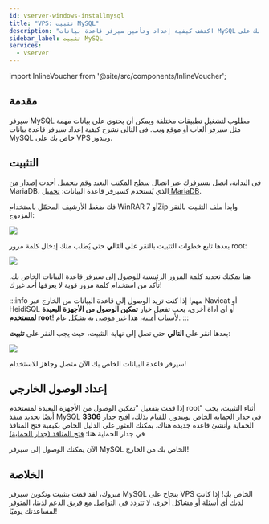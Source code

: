 ```yaml
---
id: vserver-windows-installmysql
title: "VPS: تثبيت MySQL"
description: "اكتشف كيفية إعداد وتأمين سيرفر قاعدة بيانات MySQL خاص بك على VPS ويندوز لإدارة بيانات موثوقة → تعلّم المزيد الآن"
sidebar_label: تثبيت MySQL
services:
  - vserver
---
```


import InlineVoucher from '@site/src/components/InlineVoucher';


## مقدمة

سيرفر MySQL مطلوب لتشغيل تطبيقات مختلفة ويمكن أن يحتوي على بيانات مهمة مثل سيرفر ألعاب أو موقع ويب. في التالي نشرح كيفية إعداد سيرفر قاعدة بيانات MySQL خاص بك على VPS ويندوز.
<InlineVoucher />

## التثبيت

في البداية، اتصل بسيرفرك عبر اتصال سطح المكتب البعيد وقم بتحميل أحدث إصدار من MariaDB، الذي يُستخدم كسيرفر قاعدة البيانات: [تحميل MariaDB](https://mariadb.org/download/?t=mariadb).

فك ضغط الأرشيف المحمّل باستخدام WinRAR أو 7Zip وابدأ ملف التثبيت بالنقر المزدوج:

![](https://screensaver01.zap-hosting.com/index.php/s/aPZn6jmLK5NZybW/preview)

بعدها تابع خطوات التثبيت بالنقر على **التالي** حتى يُطلب منك إدخال كلمة مرور root:

![](https://screensaver01.zap-hosting.com/index.php/s/gMrr8aHEM2eAG22/preview)

هنا يمكنك تحديد كلمة المرور الرئيسية للوصول إلى سيرفر قاعدة البيانات الخاص بك. تأكد من استخدام كلمة مرور قوية لا يعرفها أحد غيرك!

:::info
مهم! إذا كنت تريد الوصول إلى قاعدة البيانات من الخارج عبر Navicat أو HeidiSQL أو أي أداة أخرى، يجب تفعيل خيار **تمكين الوصول من الأجهزة البعيدة لمستخدم root**! لأسباب أمنية، هذا غير موصى به بشكل عام.
:::

بعدها انقر على **التالي** حتى تصل إلى نهاية التثبيت، حيث يجب النقر على **تثبيت**:

![](https://screensaver01.zap-hosting.com/index.php/s/qYT3rrDrcXRb4gc/preview)

سيرفر قاعدة البيانات الخاص بك الآن متصل وجاهز للاستخدام!

## إعداد الوصول الخارجي

إذا قمت بتفعيل "تمكين الوصول من الأجهزة البعيدة لمستخدم root" أثناء التثبيت، يجب أيضًا تحديد منفذ MySQL **3306** في جدار الحماية الخاص بويندوز. للقيام بذلك، افتح جدار الحماية وأنشئ قاعدة جديدة هناك.
يمكنك العثور على الدليل الخاص بكيفية فتح المنافذ في جدار الحماية هنا:
[فتح المنافذ (جدار الحماية)](vserver-windows-port.md)

الآن يمكنك الوصول إلى سيرفر MySQL الخاص بك من الخارج!



## الخلاصة

مبروك، لقد قمت بتثبيت وتكوين سيرفر MySQL بنجاح على VPS الخاص بك! إذا كانت لديك أي أسئلة أو مشاكل أخرى، لا تتردد في التواصل مع فريق الدعم لدينا، المتوفر لمساعدتك يوميًا!

<InlineVoucher />